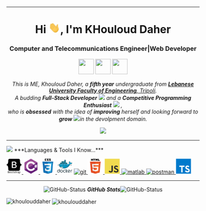 <hr>
<h1 align="center">Hi <img src="https://raw.githubusercontent.com/ABSphreak/ABSphreak/master/gifs/Hi.gif" width="30px">, I'm KHouloud Daher</h1>
<h3 align="center">Computer and Telecommunications Engineer|Web Developer</h3>
<p align="center">
  <a href="https://www.linkedin.com/in/Khouloud-Daher" alt="Linkedin"><img src="https://cdn-icons-png.flaticon.com/128/1384/1384088.png" height="40" width="40"></a>
  <a href = "mailto: khoulouddaher0@gmail.com"alt="Gmail"><img src="https://cdn-icons-png.flaticon.com/128/561/561127.png" height="40" width="40" /></a>
  <a href="https://github.com/KhouloudDaher/" alt="GitHub"><img src="https://cdn-icons-png.flaticon.com/128/25/25657.png" height="40" width="40"></a>
</p>
</p>
<p align="center">
  <em>
    This is ME, Khouloud Daher, a <b>fifth year</b> undergraduate from <a href="http://www.ulfg.ul.edu.lb/"> <b>Lebanese University Faculty of Engineering</b>, Tripoli</a>. <br>
    A budding <b>Full-Stack Developer</b> <img src="https://github.com/TheDudeThatCode/TheDudeThatCode/blob/master/Assets/Developer.gif" width="30px"> and a <b>Competitive Programming Enthusiast</b>&nbsp;<img src="https://github.com/TheDudeThatCode/TheDudeThatCode/blob/master/Assets/Designer.gif" width="36px">&nbsp,<br>who is <b>obsessed</b>
    with the idea of <b>improving</b> herself and looking forward to 
    <b>grow</b> <img src="https://github.com/TheDudeThatCode/TheDudeThatCode/blob/master/Assets/Rocket.gif" width="18px">in the devolpment domain. 
   
  </em> 
  <br>
 
</p>

<p align="center"> 
  <img src="https://profile-counter.glitch.me/KhouloudDaher/count.svg" />
</p>
<hr>
<img src="https://media.giphy.com/media/ObNTw8Uzwy6KQ/giphy.gif" width="30px">&nbsp;***Languages & Tools I Know...***
<p align="left">
  
<p align="left">
  <a href="https://getbootstrap.com" target="_blank"> <img src="https://raw.githubusercontent.com/devicons/devicon/master/icons/bootstrap/bootstrap-plain-wordmark.svg" alt="bootstrap" width="40" height="40"/> </a>
  <a href="https://www.w3schools.com/cs/" target="_blank"> <img src="https://raw.githubusercontent.com/devicons/devicon/master/icons/csharp/csharp-original.svg" alt="csharp" width="40" height="40"/> </a> 
  <a href="https://www.w3schools.com/css/" target="_blank"> <img src="https://raw.githubusercontent.com/devicons/devicon/master/icons/css3/css3-original-wordmark.svg" alt="css3" width="40" height="40"/> </a> 
  <a href="https://www.docker.com/" target="_blank"> <img src="https://raw.githubusercontent.com/devicons/devicon/master/icons/docker/docker-original-wordmark.svg" alt="docker" width="40" height="40"/></a>
  <a href="https://git-scm.com/" target="_blank"> <img src="https://www.vectorlogo.zone/logos/git-scm/git-scm-icon.svg" alt="git" width="40" height="40"/> </a>
  <a href="https://www.w3.org/html/" target="_blank"> <img src="https://raw.githubusercontent.com/devicons/devicon/master/icons/html5/html5-original-wordmark.svg" alt="html5" width="40" height="40"/> </a>
  <a href="https://developer.mozilla.org/en-US/docs/Web/JavaScript" target="_blank"> <img src="https://raw.githubusercontent.com/devicons/devicon/master/icons/javascript/javascript-original.svg" alt="javascript" width="40" height="40"/> </a> 
  <a href="https://www.mathworks.com/" target="_blank"> <img src="https://icons.iconarchive.com/icons/alecive/flatwoken/128/Apps-Matlab-icon.png" alt="matlab" width="40" height="40"/> </a>
  <a href="https://postman.com" target="_blank"> <img src="https://www.vectorlogo.zone/logos/getpostman/getpostman-icon.svg" alt="postman" width="40" height="40"/> </a> 
  <a href="https://www.typescriptlang.org/" target="_blank"> <img src="https://raw.githubusercontent.com/devicons/devicon/master/icons/typescript/typescript-original.svg" alt="typescript" width="40" height="40"/> </a> 
</p>
  <hr>
  <p align="center">
 <img src="https://media.giphy.com/media/8UHRm5oY4k4FDxq5QG/giphy.gif" width="30px" alt="GitHub-Status"/>&nbsp;<i><b>GitHub Stats</b></i><img src="https://media.giphy.com/media/8UHRm5oY4k4FDxq5QG/giphy.gif" width="30px" alt="GitHub-Status"/></p>
<p><img align="left" src="https://github-readme-stats.vercel.app/api/top-langs?username=khoulouddaher&show_icons=true&theme=dark&title_color=861289&text_color=db46db&hide_border=true&cache_seconds=1800&locale=en&layout=compact" alt="khoulouddaher" /></p>
<p>&nbsp;<img align="center" src="https://github-readme-stats.vercel.app/api?username=khoulouddaher&show_icons=true&title_color=800080&text_color=ff00ff&hide_border=true&locale=en" alt="khoulouddaher" /></p>

